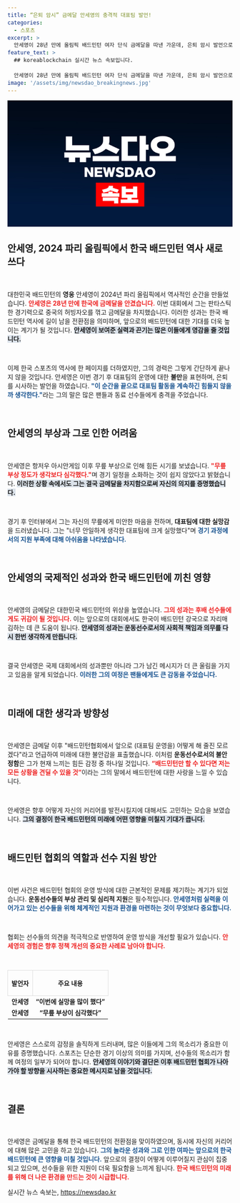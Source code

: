 ```yaml
---
title: “은퇴 암시” 금메달 안세영의 충격적 대표팀 발언!
categories:
  - 스포츠
excerpt: >
  안세영이 28년 만에 올림픽 배드민턴 여자 단식 금메달을 따낸 가운데, 은퇴 암시 발언으로 충격을 안겼다. 최근 무릎 부상으로 충분한 지원을 받지 못했다며 대표팀 운영에 실망감을 드러낸 그의 진솔한 이야기 들여다보자.
feature_text: >
  ## koreablockchain 실시간 뉴스 속보입니다.

  안세영이 28년 만에 올림픽 배드민턴 여자 단식 금메달을 따낸 가운데, 은퇴 암시 발언으로 충격을 안겼다. 최근 무릎 부상으로 충분한 지원을 받지 못했다며 대표팀 운영에 실망감을 드러낸 그의 진솔한 이야기 들여다보자.
image: '/assets/img/newsdao_breakingnews.jpg'
---
```


<p><img src="/assets/img/newsdao_breakingnews.jpg" alt="koreablockchain 속보" /></p>

<h2 data-ke-size="size26">안세영, 2024 파리 올림픽에서 한국 배드민턴 역사 새로 쓰다</h2>

<p data-ke-size="size16">&nbsp;</p>

<p>대한민국 배드민턴의 <b>영웅</b> 안세영이 2024년 파리 올림픽에서 역사적인 순간을 만들었습니다. <b><span style="color: #ee2323;">안세영은 28년 만에 한국에 금메달을 안겼습니다.</span></b> 이번 대회에서 그는 판타스틱한 경기력으로 중국의 허빙자오를 꺾고 금메달을 차지했습니다. 이러한 성과는 한국 배드민턴 역사에 길이 남을 전환점을 의미하며, 앞으로의 배드민턴에 대한 기대를 더욱 높이는 계기가 될 것입니다. <b><span style="background-color: #21538527;">안세영이 보여준 실력과 끈기는 많은 이들에게 영감을 줄 것입니다.</span></b>  </p>

<p data-ke-size="size16">&nbsp;</p>

<p>이제 한국 스포츠의 역사에 한 페이지를 더하였지만, 그의 경력은 그렇게 간단하게 끝나지 않을 것입니다. 안세영은 이번 경기 후 대표팀의 운영에 대한 <b>불만</b>을 표현하며, 은퇴를 시사하는 발언을 하였습니다. <b><span style="color: #1a5490;">"이 순간을 끝으로 대표팀 활동을 계속하긴 힘들지 않을까 생각한다."</span></b>라는 그의 말은 많은 팬들과 동료 선수들에게 충격을 주었습니다.  </p>

<p data-ke-size="size16">&nbsp;</p>

<h2 data-ke-size="size26">안세영의 부상과 그로 인한 어려움</h2>

<p data-ke-size="size16">&nbsp;</p>

<p>안세영은 항저우 아시안게임 이후 무릎 부상으로 인해 힘든 시기를 보냈습니다. <b><span style="color: #ee2323;">"무릎 부상 정도가 생각보다 심각했다."</span></b>며 경기 일정을 소화하는 것이 쉽지 않았다고 밝혔습니다. <b><span style="background-color: #21538527;">이러한 상황 속에서도 그는 결국 금메달을 차지함으로써 자신의 의지를 증명했습니다.</span></b>  </p>

<p data-ke-size="size16">&nbsp;</p>

<p>경기 후 인터뷰에서 그는 자신의 무릎에게 미안한 마음을 전하며, <b>대표팀에 대한 실망감</b>을 드러냈습니다. 그는 "너무 안일하게 생각한 대표팀에 크게 실망했다"며 <b><span style="color: #1a5490;">경기 과정에서의 지원 부족에 대해 아쉬움을 나타냈습니다.</span></b>  </p>

<p data-ke-size="size16">&nbsp;</p>

<h2 data-ke-size="size26">안세영의 국제적인 성과와 한국 배드민턴에 끼친 영향</h2>

<p data-ke-size="size16">&nbsp;</p>

<p>안세영의 금메달은 대한민국 배드민턴의 위상을 높였습니다. <b><span style="color: #ee2323;">그의 성과는 후배 선수들에게도 귀감이 될 것입니다.</span></b> 이는 앞으로의 대회에서도 한국이 배드민턴 강국으로 자리매김하는 데 큰 도움이 됩니다. <b><span style="background-color: #21538527;">안세영의 성과는 운동선수로서의 사회적 책임과 의무를 다시 한번 생각하게 만듭니다.</span></b>  </p>

<p data-ke-size="size16">&nbsp;</p>

<p>결국 안세영은 국제 대회에서의 성과뿐만 아니라 그가 남긴 메시지가 더 큰 울림을 가지고 있음을 알게 되었습니다. <b><span style="color: #1a5490;">이러한 그의 여정은 팬들에게도 큰 감동을 주었습니다.</span></b>  </p>

<p data-ke-size="size16">&nbsp;</p>

<h2 data-ke-size="size26">미래에 대한 생각과 방향성</h2>

<p data-ke-size="size16">&nbsp;</p>

<p>안세영은 금메달 이후 "배드민턴협회에서 앞으로 (대표팀 운영을) 어떻게 해 줄진 모르겠다"라고 언급하여 미래에 대한 불안감을 표출했습니다. 이처럼 <b>운동선수로서의 불안정함</b>은 그가 현재 느끼는 힘든 감정 중 하나일 것입니다. <b><span style="color: #ee2323;">“배드민턴만 할 수 있다면 저는 모든 상황을 견딜 수 있을 것”</span></b>이라는 그의 말에서 배드민턴에 대한 사랑을 느낄 수 있습니다.  </p>

<p data-ke-size="size16">&nbsp;</p>

<p>안세영은 향후 어떻게 자신의 커리어를 발전시킬지에 대해서도 고민하는 모습을 보였습니다. <b><span style="background-color: #21538527;">그의 결정이 한국 배드민턴의 미래에 어떤 영향을 미칠지 기대가 큽니다.</span></b>  </p>

<p data-ke-size="size16">&nbsp;</p>

<h2 data-ke-size="size26">배드민턴 협회의 역할과 선수 지원 방안</h2>

<p data-ke-size="size16">&nbsp;</p>

<p>이번 사건은 배드민턴 협회의 운영 방식에 대한 근본적인 문제를 제기하는 계기가 되었습니다. <b>운동선수들의 부상 관리 및 심리적 지원</b>은 필수적입니다. <b><span style="color: #1a5490;">안세영처럼 실력을 이어가고 있는 선수들을 위해 체계적인 지원과 환경을 마련하는 것이 무엇보다 중요합니다.</span></b>  </p>

<p data-ke-size="size16">&nbsp;</p>

<p>협회는 선수들의 의견을 적극적으로 반영하여 운영 방식을 개선할 필요가 있습니다. <b><span style="color: #ee2323;">안세영의 경험은 향후 정책 개선의 중요한 사례로 남아야 합니다.</span></b>  </p>

<p data-ke-size="size16">&nbsp;</p>

<table style="width: 100%; border-collapse: collapse;">  
  <tr>  
    <td style="border: 1px solid #ddd; padding: 8px; text-align: center; height: 40px;"><b>발언자</b></td>  
    <td style="border: 1px solid #ddd; padding: 8px; text-align: center; height: 40px;"><b>주요 내용</b></td>  
  </tr>  
  <tr>  
    <td style="text-align: center; height: 17px;"><b>안세영</b></td>  
    <td style="text-align: center; height: 17px;"><b>“이번에 실망을 많이 했다”</b></td>  
  </tr>  
  <tr>  
    <td style="text-align: center; height: 17px;"><b>안세영</b></td>  
    <td style="text-align: center; height: 17px;"><b>“무릎 부상이 심각했다”</b></td>  
  </tr>  
</table>

<p data-ke-size="size16">&nbsp;</p>

<p>안세영은 스스로의 감정을 솔직하게 드러내며, 많은 이들에게 그의 목소리가 중요한 이유를 증명했습니다. 스포츠는 단순한 경기 이상의 의미를 가지며, 선수들의 목소리가 함께 여정의 일부가 되어야 합니다. <b><span style="background-color: #21538527;">안세영의 이야기와 결단은 이후 배드민턴 협회가 나아가야 할 방향을 시사하는 중요한 메시지로 남을 것입니다.</span></b>  </p>

<p data-ke-size="size16">&nbsp;</p>

<h2 data-ke-size="size26">결론</h2>

<p data-ke-size="size16">&nbsp;</p>

<p>안세영은 금메달을 통해 한국 배드민턴의 전환점을 맞이하였으며, 동시에 자신의 커리어에 대해 많은 고민을 하고 있습니다. <b><span style="color: #1a5490;">그의 놀라운 성과와 그로 인한 여파는 앞으로의 한국 배드민턴에 큰 영향을 미칠 것입니다.</span></b> 앞으로의 결정이 어떻게 이루어질지 관심이 집중되고 있으며, 선수들을 위한 지원이 더욱 필요함을 느끼게 됩니다. <b><span style="color: #ee2323;">한국 배드민턴의 미래를 위해 더 나은 환경을 만드는 것이 시급합니다.</span></b>  </p>
실시간 뉴스 속보는, <a href="https://newsdao.kr" rel="dofollow">https://newsdao.kr</a>


